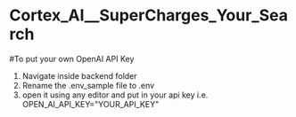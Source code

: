 # Cortex_AI__SuperCharges_Your_Search

#To put your own OpenAI API Key

1. Navigate inside backend folder
2. Rename the .env_sample file to .env
3. open it using any editor and put in your api key i.e. OPEN_AI_API_KEY="YOUR_API_KEY"
